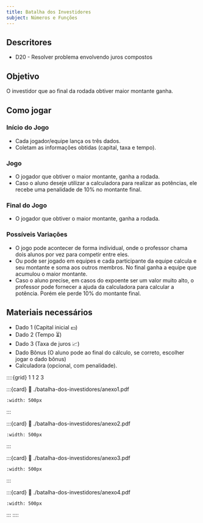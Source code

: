 ```yaml
---
title: Batalha dos Investidores
subject: Números e Funções
---
```


## Descritores

* D20 - Resolver problema envolvendo juros compostos

## Objetivo

O investidor que ao final da rodada obtiver maior montante ganha.

## Como jogar

### Início do Jogo

* Cada jogador/equipe lança os três dados.
* Coletam as informações obtidas (capital, taxa e tempo).

### Jogo

* O jogador que obtiver o maior montante, ganha a rodada.
* Caso o aluno deseje utilizar a calculadora para realizar as potências, ele recebe uma penalidade de 10% no montante final.

### Final do Jogo

* O jogador que obtiver o maior montante, ganha a rodada.

### Possíveis Variações

* O jogo pode acontecer de forma individual, onde o professor chama dois alunos por vez para competir entre eles.
* Ou pode ser jogado em equipes e cada participante da equipe calcula e seu montante e soma aos outros membros. No final ganha a equipe que acumulou o maior montante.
* Caso o aluno precise, em casos do expoente ser um valor muito alto, o professor pode fornecer a ajuda da calculadora para calcular a potência. Porém ele perde 10% do montante final.

## Materiais necessários

* Dado 1 (Capital inicial 💵)
* Dado 2 (Tempo ⏳)
* Dado 3 (Taxa de juros 📈)
* Dado Bônus (O aluno pode ao final do cálculo, se correto, escolher jogar o dado bônus)
* Calculadora (opcional, com penalidade).

::::{grid} 1 1 2 3

:::{card}
:link: ./batalha-dos-investidores/anexo1.pdf
```{image} ./batalha-dos-investidores/anexo1.png
:width: 500px
```
:::

:::{card}
:link: ./batalha-dos-investidores/anexo2.pdf
```{image} ./batalha-dos-investidores/anexo2.png
:width: 500px
```
:::

:::{card}
:link: ./batalha-dos-investidores/anexo3.pdf
```{image} ./batalha-dos-investidores/anexo3.png
:width: 500px
```
:::

:::{card}
:link: ./batalha-dos-investidores/anexo4.pdf
```{image} ./batalha-dos-investidores/anexo4.png
:width: 500px
```
:::
::::